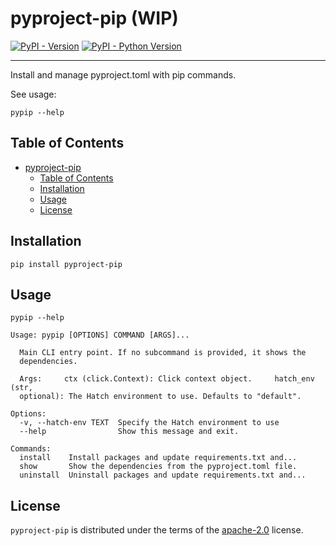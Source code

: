 # pyproject-pip (WIP)

[![PyPI - Version](https://img.shields.io/pypi/v/pyproject-pip.svg)](https://pypi.org/project/pyproject-pip)
[![PyPI - Python Version](https://img.shields.io/pypi/pyversions/pyproject-pip.svg)](https://pypi.org/project/pyproject-pip)

-----

Install and manage pyproject.toml with pip commands.

See usage:

```
pypip --help
```


## Table of Contents

- [pyproject-pip](#pyproject-pip)
  - [Table of Contents](#table-of-contents)
  - [Installation](#installation)
  - [Usage](#usage)
  - [License](#license)

## Installation

```console
pip install pyproject-pip
```

## Usage

```console
pypip --help
```

```
Usage: pypip [OPTIONS] COMMAND [ARGS]...

  Main CLI entry point. If no subcommand is provided, it shows the
  dependencies.

  Args:     ctx (click.Context): Click context object.     hatch_env (str,
  optional): The Hatch environment to use. Defaults to "default".

Options:
  -v, --hatch-env TEXT  Specify the Hatch environment to use
  --help                Show this message and exit.

Commands:
  install    Install packages and update requirements.txt and...
  show       Show the dependencies from the pyproject.toml file.
  uninstall  Uninstall packages and update requirements.txt and...
```

## License

`pyproject-pip` is distributed under the terms of the [apache-2.0](https://spdx.org/licenses/apache-2.0.html) license.
